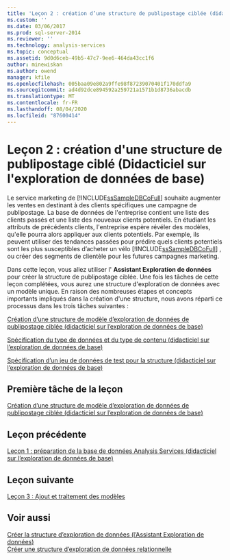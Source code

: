 ```yaml
---
title: 'Leçon 2 : création d’une structure de publipostage ciblée (didacticiel sur l’exploration de données de base) | Microsoft Docs'
ms.custom: ''
ms.date: 03/06/2017
ms.prod: sql-server-2014
ms.reviewer: ''
ms.technology: analysis-services
ms.topic: conceptual
ms.assetid: 9d0d6ceb-49b5-47c7-9ee6-464da43cc1f6
author: minewiskan
ms.author: owend
manager: kfile
ms.openlocfilehash: 005baa09e802a9ffe98f87239070401f170ddfa9
ms.sourcegitcommit: ad4d92dce894592a259721a1571b1d8736abacdb
ms.translationtype: MT
ms.contentlocale: fr-FR
ms.lasthandoff: 08/04/2020
ms.locfileid: "87600414"
---
```

# <a name="lesson-2-building-a-targeted-mailing-structure-basic-data-mining-tutorial"></a>Leçon 2 : création d'une structure de publipostage ciblé (Didacticiel sur l'exploration de données de base)
  Le service marketing de [!INCLUDE[ssSampleDBCoFull](../includes/sssampledbcofull-md.md)] souhaite augmenter les ventes en destinant à des clients spécifiques une campagne de publipostage. La base de données de l'entreprise contient une liste des clients passés et une liste des nouveaux clients potentiels. En étudiant les attributs de précédents clients, l'entreprise espère révéler des modèles, qu'elle pourra alors appliquer aux clients potentiels. Par exemple, ils peuvent utiliser des tendances passées pour prédire quels clients potentiels sont les plus susceptibles d’acheter un vélo [!INCLUDE[ssSampleDBCoFull](../includes/sssampledbcofull-md.md)] , ou créer des segments de clientèle pour les futures campagnes marketing.  
  
 Dans cette leçon, vous allez utiliser l' **Assistant Exploration de données** pour créer la structure de publipostage ciblée. Une fois les tâches de cette leçon complétées, vous aurez une structure d'exploration de données avec un modèle unique. En raison des nombreuses étapes et concepts importants impliqués dans la création d'une structure, nous avons réparti ce processus dans les trois tâches suivantes :  
  
 [Création d’une structure de modèle d’exploration de données de publipostage ciblée &#40;didacticiel sur l’exploration de données de base&#41;](../../2014/tutorials/creating-a-targeted-mailing-mining-model-structure-basic-data-mining-tutorial.md)  
  
 [Spécification du type de données et du type de contenu &#40;didacticiel sur l’exploration de données de base&#41;](../../2014/tutorials/specifying-the-data-type-and-content-type-basic-data-mining-tutorial.md)  
  
 [Spécification d’un jeu de données de test pour la structure &#40;didacticiel sur l’exploration de données de base&#41;](../../2014/tutorials/specifying-a-testing-data-set-for-the-structure-basic-data-mining-tutorial.md)  
  
## <a name="first-task-in-lesson"></a>Première tâche de la leçon  
 [Création d’une structure de modèle d’exploration de données de publipostage ciblée &#40;didacticiel sur l’exploration de données de base&#41;](../../2014/tutorials/creating-a-targeted-mailing-mining-model-structure-basic-data-mining-tutorial.md)  
  
## <a name="previous-lesson"></a>Leçon précédente  
 [Leçon 1 : préparation de la base de données Analysis Services &#40;didacticiel sur l’exploration de données de base&#41;](../../2014/tutorials/lesson-1-preparing-the-analysis-services-database-basic-data-mining-tutorial.md)  
  
## <a name="next--lesson"></a>Leçon suivante  
 [Leçon 3 : Ajout et traitement des modèles](../../2014/tutorials/lesson-3-adding-and-processing-models.md)  
  
## <a name="see-also"></a>Voir aussi  
 [Créer la structure d’exploration de données &#40;l’Assistant Exploration de données&#41;](../../2014/analysis-services/create-the-data-mining-structure-data-mining-wizard.md)   
 [Créer une structure d’exploration de données relationnelle](../../2014/analysis-services/data-mining/create-a-relational-mining-structure.md)  
  
  
